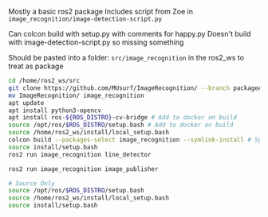 Mostly a basic ros2 package
Includes script from Zoe in `image_recognition/image-detection-script.py`

Can colcon build with setup.py with comments for happy.py
Doesn't build with image-detection-script.py so missing something

Should be pasted into a folder: `src/image_recognition` in the ros2_ws to treat as package

```sh
cd /home/ros2_ws/src
git clone https://github.com/MUsurf/ImageRecognition/ --branch packageAttempt
mv ImageRecognition/ image_recognition
apt update
apt install python3-opencv
apt install ros-${ROS_DISTRO}-cv-bridge # Add to docker on build 
source /opt/ros/$ROS_DISTRO/setup.bash # Add to docker on build
source /home/ros2_ws/install/local_setup.bash
colcon build --packages-select image_recognition --symlink-install # Symlink is to avoid future caching issues
source install/setup.bash
ros2 run image_recognition line_detector
```

```sh
ros2 run image_recognition image_publisher
```

```sh
# Source Only
source /opt/ros/$ROS_DISTRO/setup.bash
source /home/ros2_ws/install/local_setup.bash
source install/setup.bash
```
